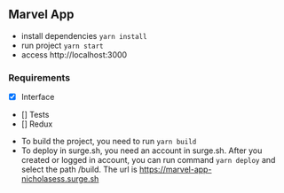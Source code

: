 ## Marvel App

* install dependencies `yarn install`
* run project `yarn start`
* access http://localhost:3000

### Requirements

* [x] Interface
* [] Tests
* [] Redux

- To build the project, you need to run `yarn build`
- To deploy in surge.sh, you need an account in surge.sh. After you created or logged in account, you can run command `yarn deploy` and select the path /build. The url is https://marvel-app-nicholasess.surge.sh
